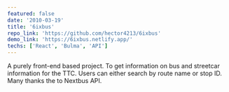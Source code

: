 ```yaml
---
featured: false
date: '2010-03-19'
title: '6ixbus'
repo_link: 'https://github.com/hector4213/6ixbus'
demo_link: 'https://6ixbus.netlify.app/'
techs: ['React', 'Bulma', 'API']
---
```


A purely front-end based project. To get information on bus and streetcar information for the TTC. Users can either search by route name or stop ID. Many thanks the to Nextbus API.